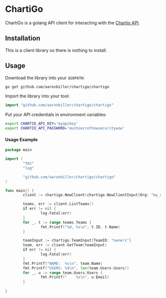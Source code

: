 # ChartiGo
ChartiGo is a golang API client for interacting with the [Chartio API](https://api.chartio.com/v1/docs).

## Installation
This is a client library so there is nothing to install.

## Usage
Download the library into your `$GOPATH`:
```bash
go get github.com/aaronbiller/chartigo/chartigo
```

Import the library into your tool:

```go
import "github.com/aaronbiller/chartigo/chartigo"
```

Put your API credentials in environment variables:
```bash
export CHARTIO_API_KEY='myapikey'
export CHARTIO_API_PASSWORD='muchsecrethowsecuritywow'
```

#### Usage Example
```go
package main

import (
        "fmt"
        "log"

        "github.com/aaronbiller/chartigo/chartigo"
)

func main() {
        client := chartigo.NewClient(chartigo.NewClientInput{Org: "my_org"})

        teams, err := client.ListTeams()
        if err != nil {
                log.Fatal(err)
        }
        for _, t := range teams.Teams {
                fmt.Printf("%d, %s\n", t.ID, t.Name)
        }

        teamInput := chartigo.TeamInput{TeamID: "owners"}
        team, err := client.GetTeam(teamInput)
        if err != nil {
                log.Fatal(err)
        }
        fmt.Printf("NAME:  %s\n", team.Name)
        fmt.Printf("USERS: %d\n", len(team.Users.Users))
        for _, u := range team.Users.Users {
                fmt.Printf("    %s\n", u.Email)
        }
        
}

```

